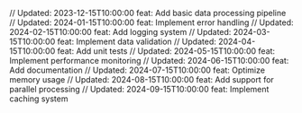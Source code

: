 // Updated: 2023-12-15T10:00:00
feat: Add basic data processing pipeline
// Updated: 2024-01-15T10:00:00
feat: Implement error handling
// Updated: 2024-02-15T10:00:00
feat: Add logging system
// Updated: 2024-03-15T10:00:00
feat: Implement data validation
// Updated: 2024-04-15T10:00:00
feat: Add unit tests
// Updated: 2024-05-15T10:00:00
feat: Implement performance monitoring
// Updated: 2024-06-15T10:00:00
feat: Add documentation
// Updated: 2024-07-15T10:00:00
feat: Optimize memory usage
// Updated: 2024-08-15T10:00:00
feat: Add support for parallel processing
// Updated: 2024-09-15T10:00:00
feat: Implement caching system
